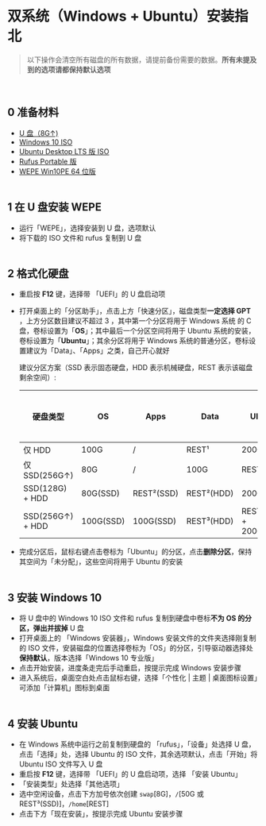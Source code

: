# 双系统（Windows + Ubuntu）安装指北

>  以下操作会清空所有磁盘的所有数据，请提前备份需要的数据。**所有未提及到的选项请都保持默认选项**

</br>

## 0 准备材料
* [U 盘（8G↑)](https://item.jd.com/5723649.html)
* [Windows 10 ISO](https://www.microsoft.com/zh-cn/software-download/windows10ISO)
* [Ubuntu Desktop LTS 版 ISO](https://www.ubuntu.com/download/desktop)
* [Rufus Portable 版](https://rufus.ie/zh_CN.html)
* [WEPE Win10PE 64 位版](http://www.wepe.com.cn/download.html)
</br></br>

## 1 在 U 盘安装 WEPE
 * 运行「WEPE」，选择安装到 U 盘，选项默认
 * 将下载的 ISO 文件和 rufus 复制到 U 盘
</br></br>

## 2 格式化硬盘
 * 重启按 **F12** 键，选择带 「UEFI」的 U 盘启动项
 * 打开桌面上的「分区助手」，点击上方「快速分区」，磁盘类型**一定选择 GPT** ，上方分区数目建议不超过 3 ，其中第一个分区将用于 Windows 系统 的 C 盘，卷标设置为「**OS**」；其中最后一个分区空间将用于 Ubuntu 系统的安装，卷标设置为「**Ubuntu**」；其余分区将用于 Windows 系统的普通分区，卷标设置建议为「Data」、「Apps」之类，自己开心就好
      
      建议分区方案（SSD 表示固态硬盘，HDD 表示机械硬盘，REST 表示该磁盘剩余空间）:

      | 硬盘类型 | OS | Apps | Data | Ubuntu | 分区数目 |
      | ---| --- | --- | --- | --- | --- |
      | 仅 HDD | 100G | / | REST¹ | 200G | 3 |
      | 仅 SSD(256G↑) | 80G | / | 100G | REST¹ | 3 |
      | SSD(128G) + HDD | 80G(SSD) | REST²(SSD) | REST²(HDD) | 200G(HDD)| 4 |
      | SSD(256G↑) + HDD | 100G(SSD) | 100G(SSD) | REST³(HDD) | REST³(SSD) + 200G(HDD)| 5 |

 * 完成分区后，鼠标右键点击卷标为「Ubuntu」的分区，点击**删除分区**，保持其空间为「未分配」，这些空间将用于 Ubuntu 的安装
</br></br>

## 3 安装 Windows 10
 * 将 U 盘中的 Windows 10 ISO 文件和 rufus 复制到硬盘中卷标**不为 OS **的分区，弹出并**拔掉** U 盘
 * 打开桌面上的 「Windows 安装器」，Windows 安装文件的文件夹选择刚复制的 ISO 文件，安装磁盘的位置选择卷标为「OS」的分区，引导驱动器选择处**保持默认**，版本选择「Windows 10 专业版」
 * 点击开始安装，进度条走完后手动重启，按提示完成 Windows 安装步骤
 * 进入系统后，桌面空白处点击鼠标右键，选择「个性化 | 主题 | 桌面图标设置」可添加「计算机」图标到桌面
</br></br>

## 4 安装 Ubuntu
 * 在 Windows 系统中运行之前复制到硬盘的 「rufus」，「设备」处选择 U 盘，点击「选择」处，选择 Ubuntu 的 ISO 文件，其余选项默认，点击「开始」将 Ubuntu ISO 文件写入 U 盘
 * 重启按 **F12** 键，选择带 「UEFI」的 U 盘启动项，选择 「安装 Ubuntu」
 * 「安装类型」处选择「其他选项」
 * 选中空闲设备，点击下方加号依次创建 `swap`[8G]，`/`[50G 或 REST³(SSD)]，`/home`[REST]
 * 点击下方「现在安装」，按提示完成 Ubuntu 安装步骤

